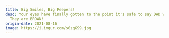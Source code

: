 ```yaml
---
title: Big Smiles, Big Peepers!
desc: Your eyes have finally gotten to the point it's safe to say DAD WAS RIGHT!
  They are BROWN!
origin-date: 2021-08-16
image: https://i.imgur.com/s0zqGS9.jpg
---
```

